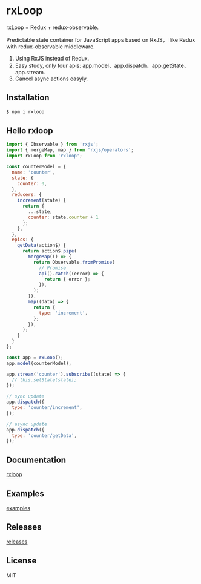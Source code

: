 # rxLoop

rxLoop = Redux + redux-observable.

Predictable state container for JavaScript apps based on RxJS， like Redux with redux-observable middleware.

1. Using RxJS instead of Redux.
2. Easy study, only four apis: app.model、app.dispatch、app.getState、app.stream.
3. Cancel async actions easyly.

## Installation
```bash
$ npm i rxloop
```

## Hello rxloop
```javascript
import { Observable } from 'rxjs';
import { mergeMap, map } from 'rxjs/operators';
import rxLoop from 'rxloop';

const counterModel = {
  name: 'counter',
  state: {
    counter: 0,
  },
  reducers: {
    increment(state) {
      return {
        ...state,
        counter: state.counter + 1
      };
    },
  },
  epics: {
    getData(action$) {
      return action$.pipe(
        mergeMap(() => {
          return Observable.fromPromise(
            // Promise
            api().catch((error) => {
              return { error };
            }),
          );
        }),
        map((data) => {
          return {
            type: 'increment',
          };
        }),
      );
    }
  }
};

const app = rxLoop();
app.model(counterModel);

app.stream('counter').subscribe((state) => {
  // this.setState(state);
});

// sync update
app.dispatch({
  type: 'counter/increment',
});

// async update
app.dispatch({
  type: 'counter/getData',
});
```

## Documentation

[rxloop](https://talkingdata.github.io/rxloop/)

## Examples

[examples](https://github.com/TalkingData/rxloop/tree/master/examples)

## Releases

[releases](https://github.com/TalkingData/rxloop/releases)

## License
MIT
